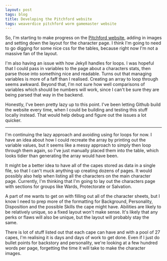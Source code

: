 ```yaml
---
layout: post
tags: blog
title: Developing the Pitchford website
tags: weaverdice pitchford worm gamemaster website
---
```


So, I'm starting to make progress on the 
[Pitchford website](https://wellwick.github.io/Pitchford), adding in images and 
setting down the layout for the character page. I think I'm going to need to go 
digging for some nice css for the tables, because right now I'm not a massive 
fan of the layout.

I'm also having an issue with how Jekyll handles for loops. I was hopeful that 
I could pass in variables to the page about a characters stats, then parse 
those into something nice and readable. Turns out that managing variables is 
more of a faff than I realised. Creating an array to loop through seems 
awkward. Beyond that, I'm not sure how well comparisons of variables which 
should be numbers will work, since I can't be sure they are being parsed that 
way in the backend.

Honestly, I've been pretty lazy up to this point. I've been letting Github 
build the website every time, when I could be building and testing this stuff 
locally instead. That would help debug and figure out the issues a lot quicker. 

---

I'm continuing the lazy approach and avoiding using for loops for now. I have 
an idea about how I could recreate the array by printing out the variable 
values, but it seems like a messy approach to simply then loop through them 
again, so I've just manually placed them into the table, which looks tidier 
than generating the array would have been.

It might be a better idea to have all of the capes stored as data in a single 
file, so that I can't muck anything up creating dozens of pages. It would 
possibly also help when listing all the characters on the main character page. 
Currently, I'm thinking that I'm going to lay out the characters page 
with sections for groups like Wards, Protectorate or Salvation.

A part of me wants to get on with filling out all of the character sheets, but 
I know I need to prep more of the formatting for Background, Personality, 
Disposition and the possible Skills the cape might have. Abilities are likely 
to be relatively unique, so a fixed layout won't make sense. It's likely that 
any perks or flaws will also be unique, but the layout will probably stay the 
same.

There is lot of stuff listed out that each cape can have and with a pool of 27 
capes, I'm realising it is days and days of work to get done. Even if I just do 
bullet points for backstory and personality, we're looking at a few hundred 
words per page, forgetting the time it will take to make the character images. 
